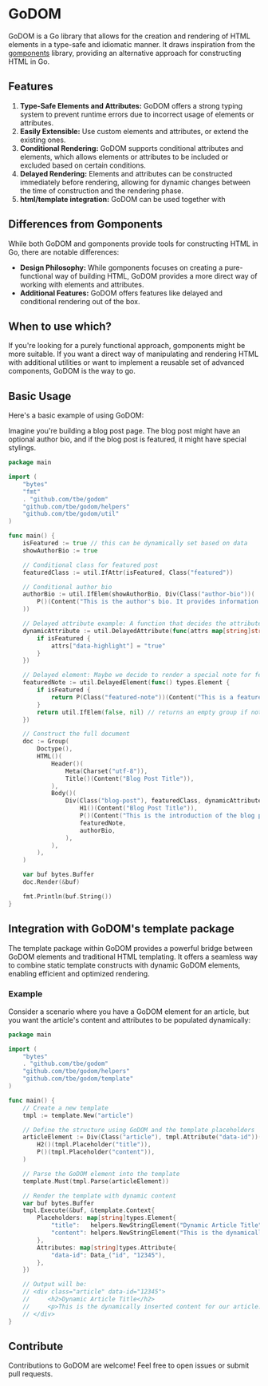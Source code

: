 # GoDOM

GoDOM is a Go library that allows for the creation and rendering of HTML elements in a type-safe and idiomatic manner.
It draws inspiration from the [gomponents](https://github.com/maragudk/gomponents) library,
providing an alternative approach for constructing HTML in Go.

## Features

1. **Type-Safe Elements and Attributes:** GoDOM offers a strong typing system to prevent runtime errors due to incorrect
   usage of elements or attributes.
2. **Easily Extensible:** Use custom elements and attributes, or extend the existing ones.
3. **Conditional Rendering:** GoDOM supports conditional attributes and elements, which allows elements or attributes to
   be included or excluded based on certain conditions.
4. **Delayed Rendering:** Elements and attributes can be constructed immediately before rendering, allowing for dynamic
   changes between the time of construction and the rendering phase.
5. **html/template integration:** GoDOM can be used together with

## Differences from Gomponents

While both GoDOM and gomponents provide tools for constructing HTML in Go, there are notable differences:

- **Design Philosophy:** While gomponents focuses on creating a pure-functional way of building HTML, GoDOM provides a
  more direct way of working with elements and attributes.
- **Additional Features:** GoDOM offers features like delayed and conditional rendering out of the box.

## When to use which?

If you're looking for a purely functional approach, gomponents might be more suitable.
If you want a direct way of manipulating and rendering HTML with additional utilities or want to implement a reusable
set of advanced components, GoDOM is the way to go.

## Basic Usage

Here's a basic example of using GoDOM:

Imagine you're building a blog post page. The blog post might have an optional author bio, and if the blog post is
featured, it might have special stylings.

```go
package main

import (
	"bytes"
	"fmt"
	. "github.com/tbe/godom"
	"github.com/tbe/godom/helpers"
	"github.com/tbe/godom/util"
)

func main() {
	isFeatured := true // this can be dynamically set based on data
	showAuthorBio := true

	// Conditional class for featured post
	featuredClass := util.IfAttr(isFeatured, Class("featured"))

	// Conditional author bio
	authorBio := util.IfElem(showAuthorBio, Div(Class("author-bio"))(
		P()(Content("This is the author's bio. It provides information about the author.")),
	))

	// Delayed attribute example: A function that decides the attribute based on some condition
	dynamicAttribute := util.DelayedAttribute(func(attrs map[string]string, _ *[]string, _ *[]types.Attribute) {
		if isFeatured {
			attrs["data-highlight"] = "true"
		}
	})

	// Delayed element: Maybe we decide to render a special note for featured articles
	featuredNote := util.DelayedElement(func() types.Element {
		if isFeatured {
			return P(Class("featured-note"))(Content("This is a featured article!"))
		}
		return util.IfElem(false, nil) // returns an empty group if not featured
	})

	// Construct the full document
	doc := Group(
		Doctype(),
		HTML()(
			Header()(
				Meta(Charset("utf-8")),
				Title()(Content("Blog Post Title")),
			),
			Body()(
				Div(Class("blog-post"), featuredClass, dynamicAttribute)(
					H1()(Content("Blog Post Title")),
					P()(Content("This is the introduction of the blog post.")),
					featuredNote,
					authorBio,
				),
			),
		),
	)

	var buf bytes.Buffer
	doc.Render(&buf)

	fmt.Println(buf.String())
}
```

## Integration with GoDOM's template package

The template package within GoDOM provides a powerful bridge between GoDOM elements and traditional HTML templating.
It offers a seamless way to combine static template constructs with dynamic GoDOM elements, enabling efficient and
optimized rendering.

### Example

Consider a scenario where you have a GoDOM element for an article, but you want the article's content and attributes to
be populated dynamically:

```go
package main

import (
	"bytes"
	. "github.com/tbe/godom"
	"github.com/tbe/godom/helpers"
	"github.com/tbe/godom/template"
)

func main() {
	// Create a new template
	tmpl := template.New("article")

	// Define the structure using GoDOM and the template placeholders
	articleElement := Div(Class("article"), tmpl.Attribute("data-id"))(
		H2()(tmpl.Placeholder("title")),
		P()(tmpl.Placeholder("content")),
	)

	// Parse the GoDOM element into the template
	template.Must(tmpl.Parse(articleElement))

	// Render the template with dynamic content
	var buf bytes.Buffer
	tmpl.Execute(&buf, &template.Context{
		Placeholders: map[string]types.Element{
			"title":   helpers.NewStringElement("Dynamic Article Title"),
			"content": helpers.NewStringElement("This is the dynamically inserted content for our article."),
		},
		Attributes: map[string]types.Attribute{
			"data-id": Data_("id", "12345"),
		},
	})

	// Output will be:
	// <div class="article" data-id="12345">
	//     <h2>Dynamic Article Title</h2>
	//     <p>This is the dynamically inserted content for our article.</p>
	// </div>
}
```

## Contribute

Contributions to GoDOM are welcome! Feel free to open issues or submit pull requests.
